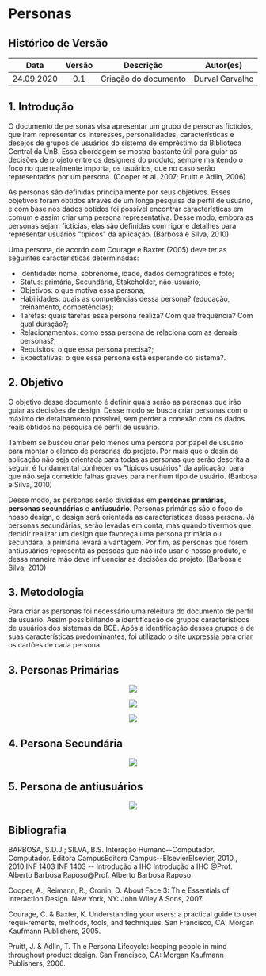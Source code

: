 # Personas

## Histórico de Versão
|    Data    | Versão | Descrição            | Autor(es)       |
| :--------: | :----: | :------------------: | :-------------: |
| 24.09.2020 |  0.1   | Criação do documento | Durval Carvalho |


## 1. Introdução

O documento de personas visa apresentar um grupo de personas fictícios, que iram representar os interesses, personalidades, características e desejos de grupos de usuários do sistema de empréstimo da Biblioteca Central da UnB. Essa abordagem se mostra bastante útil para guiar as decisões de projeto entre os designers do produto, sempre mantendo o foco no que realmente importa, os usuários, que no caso serão representados por um persona. (Cooper et al. 2007; Pruitt e Adlin, 2006)

As personas são definidas principalmente por seus objetivos. Esses objetivos foram obtidos através de um longa pesquisa de perfil de usuário, e com base nos dados obtidos foi possível encontrar características em comum e assim criar uma persona representativa. Desse modo, embora as personas sejam fictícias, elas são definidas com rigor e detalhes para representar usuários "típicos" da aplicação. (Barbosa e Silva, 2010)

Uma persona, de acordo com Courage e Baxter (2005) deve ter as seguintes caracteristicas determinadas:
- Identidade: nome, sobrenome, idade, dados demográficos e foto;
- Status: primária, Secundária, Stakeholder, não-usuário;
- Objetivos: o que motiva essa persona;
- Habilidades: quais as competências dessa persona? (educação, treinamento, competências);
- Tarefas: quais tarefas essa persona realiza? Com que frequência? Com qual duração?;
- Relacionamentos: como essa persona de relaciona com as demais personas?;
- Requisitos: o que essa persona precisa?;
- Expectativas: o que essa persona está esperando do sistema?.


## 2. Objetivo

O objetivo desse documento é definir quais serão as personas que irão guiar as decisões de design. Desse modo se busca criar personas com o máximo de detalhamento possível, sem perder a conexão com os dados reais obtidos na pesquisa de perfil de usuário.

Também se buscou criar pelo menos uma persona por papel de usuário para montar o elenco de personas do projeto. Por mais que o desin da aplicação não seja orientada para todas as personas que serão descrita a seguir, é fundamental conhecer os "típicos usuários" da aplicação, para que não seja cometido falhas graves para nenhum tipo de usuário. (Barbosa e Silva, 2010)

Desse modo, as personas serão divididas em **personas primárias**, **personas secundárias** e **antiusuário**. Personas primárias são o foco do nosso design, o design será orientada as características dessa persona. Já personas secundárias, serão levadas em conta, mas quando tivermos que decidir realizar um design que favoreça uma persona primária ou secundára, a primária levará a vantagem. Por fim, as personas que forem antiusuários representa as pessoas que não irão usar o nosso produto, e dessa maneira mão deve influenciar as decisões do projeto. (Barbosa e Silva, 2010)

## 3. Metodologia

Para criar as personas foi necessário uma releitura do documento de perfil de usuário. Assim possibilitando a identificação de grupos característicos de usuários dos sistemas da BCE. Após a identificação desses grupos e de suas características predominantes, foi utilizado o site [uxpressia](https://uxpressia.com/) para criar os cartões de cada persona.

## 3. Personas Primárias

<p align="center">
    <img src='_media/images/persona_1.png'>
</p>

<p align="center">
    <img src='_media/images/persona_2.png'>
</p>

<p align="center">
    <img src='_media/images/persona_3.png'>
</p>


## 4. Persona Secundária

<p align="center">
    <img src='_media/images/persona_4.png'>
</p>

## 5. Persona de antiusuários

<p align="center">
    <img src='_media/images/persona_5.png'>
</p>

## Bibliografia

BARBOSA, S.D.J.; SILVA, B.S. Interação Humano--Computador. Computador. Editora CampusEditora Campus--ElsevierElsevier, 2010., 2010.INF 1403 INF 1403 -- Introdução a IHC Introdução a IHC @Prof. Alberto Barbosa Raposo@Prof. Alberto Barbosa Raposo

Cooper, A.; Reimann, R.; Cronin, D. About Face 3: Th  e Essentials of Interaction Design. New York, NY: John Wiley & Sons, 2007.

Courage, C. & Baxter, K. Understanding your users: a practical guide to user requi-rements, methods, tools, and techniques. San Francisco, CA: Morgan Kaufmann Publishers, 2005. 

Pruitt, J. & Adlin, T. Th  e Persona Lifecycle: keeping people in mind throughout product design. San Francisco, CA: Morgan Kaufmann Publishers, 2006.
